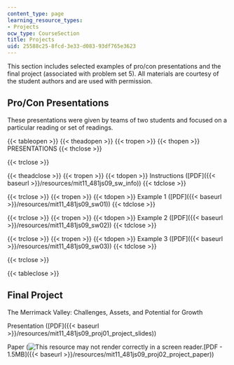 ```yaml
---
content_type: page
learning_resource_types:
- Projects
ocw_type: CourseSection
title: Projects
uid: 25588c25-8fcd-3e33-d083-93df765e3623
---
```


This section includes selected examples of pro/con presentations and the final project (associated with problem set 5). All materials are courtesy of the student authors and are used with permission.

Pro/Con Presentations
---------------------

These presentations were given by teams of two students and focused on a particular reading or set of readings.

{{< tableopen >}}
{{< theadopen >}}
{{< tropen >}}
{{< thopen >}}
PRESENTATIONS
{{< thclose >}}

{{< trclose >}}

{{< theadclose >}}
{{< tropen >}}
{{< tdopen >}}
Instructions ([PDF]({{< baseurl >}}/resources/mit11_481js09_sw_info))
{{< tdclose >}}

{{< trclose >}}
{{< tropen >}}
{{< tdopen >}}
Example 1 ([PDF]({{< baseurl >}}/resources/mit11_481js09_sw01))
{{< tdclose >}}

{{< trclose >}}
{{< tropen >}}
{{< tdopen >}}
Example 2 ([PDF]({{< baseurl >}}/resources/mit11_481js09_sw02))
{{< tdclose >}}

{{< trclose >}}
{{< tropen >}}
{{< tdopen >}}
Example 3 ([PDF]({{< baseurl >}}/resources/mit11_481js09_sw03))
{{< tdclose >}}

{{< trclose >}}

{{< tableclose >}}

Final Project
-------------

The Merrimack Valley: Challenges, Assets, and Potential for Growth

Presentation ([PDF]({{< baseurl >}}/resources/mit11_481js09_proj01_project_slides))

Paper (![This resource may not render correctly in a screen reader.](/images/inacessible.gif)[PDF - 1.5MB]({{< baseurl >}}/resources/mit11_481js09_proj02_project_paper))